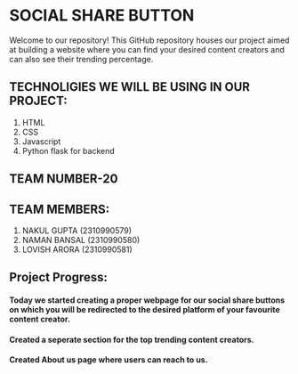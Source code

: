 # SOCIAL SHARE BUTTON

Welcome to our repository! This GitHub repository houses our project aimed at building a website where you can find your desired content creators and can also see their trending percentage.

## TECHNOLIGIES WE WILL BE USING IN OUR PROJECT:
1. HTML
2. CSS
3. Javascript
4. Python flask for backend

## TEAM NUMBER-20

## TEAM MEMBERS:

1. NAKUL GUPTA (2310990579)
2. NAMAN BANSAL (2310990580)
3. LOVISH ARORA (2310990581)

## Project Progress:
#### Today we started creating a proper webpage for our social share buttons on which you will be redirected to the desired platform of your favourite content creator.
#### Created a seperate section for the top trending content creators.
#### Created About us page where users can reach to us.
